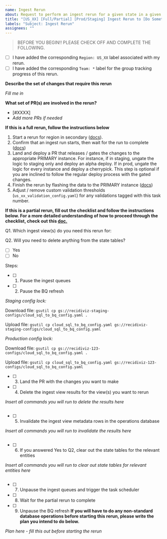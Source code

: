 ```yaml
---
name: Ingest Rerun
about: Request to perform an ingest rerun for a given state in a given environment.
title: "[US_XX] [Full/Partial] [Prod/Staging] Ingest Rerun to [Do Something]"
labels: "Subject: Ingest Rerun"
assignees: ""
---
```


> BEFORE YOU BEGIN!! PLEASE CHECK OFF AND COMPLETE THE FOLLOWING.

- [ ] I have added the corresponding `Region: US_XX` label associated with my rerun.
- [ ] I have added the corresponding `Team: *` label for the group tracking progress of this rerun.

**Describe the set of changes that require this rerun**

_Fill me in_

**What set of PR(s) are involved in the rerun?**

- [#XXXX]
- _Add more PRs if needed_

**If this is a full rerun, follow the instructions below**

1. Start a rerun for region in secondary ([docs](https://paper.dropbox.com/doc/Performing-an-ingest-rerun--BZ3wI11J6QfFp1dEY1bSReq9Ag-ZO7eFf4c57uZuWWRjdZCx#:uid=798830243539082117498680&h2=How-to-start-a-rerun)).
2. Confirm that an ingest run starts, then wait for the run to complete ([docs](https://paper.dropbox.com/doc/Monitoring-Ingest-Progress--BZ0sQJ4yhbsxogF0xKIcbeAAAg-rK2JK9aP9BKnbzJVdQHif))
3. Land and deploy a PR that releases / gates the changes to the appropriate PRIMARY instance. For instance, if in staging, ungate the logic to staging only and deploy an alpha deploy. If in prod, ungate the logic for every instance and deploy a cherrypick. This step is optional if you are inclined to follow the regular deploy process with the gated changes.
4. Finish the rerun by flashing the data to the PRIMARY instance ([docs](https://paper.dropbox.com/doc/Performing-an-ingest-rerun--BZ3wI11J6QfFp1dEY1bSReq9Ag-ZO7eFf4c57uZuWWRjdZCx#:h2=Completing-a-rerun))
5. Adjust / remove custom validation thresholds (`us_xx_validation_config.yaml`) for any validations tagged with this task number.

**If this is a partial rerun, fill out the checklist and follow the instructions below. For a more detailed understanding of how to proceed through the checklist, check out this [doc.](https://paper.dropbox.com/doc/Partial-Rerun-Checklist--B1G79UKS41jO~koOeWHwDCJOAg-cRn4IQn09zqihknysUAmH)**

Q1. Which ingest view(s) do you need this rerun for:

Q2. Will you need to delete anything from the state tables?

- [ ] Yes
- [ ] No

Steps:

- [ ] 1. Pause the ingest queues
- [ ] 2. Pause the BQ refresh

_Staging config lock:_
  
  Download file: 
  `gsutil cp gs://recidiviz-staging-configs/cloud_sql_to_bq_config.yaml .`
  
  Upload file:
  `gsutil cp cloud_sql_to_bq_config.yaml gs://recidiviz-staging-configs/cloud_sql_to_bq_config.yaml`

_Production config lock:_

  Download file: 
  `gsutil cp gs://recidiviz-123-configs/cloud_sql_to_bq_config.yaml .`

  Upload file:
  `gsutil cp cloud_sql_to_bq_config.yaml gs://recidiviz-123-configs/cloud_sql_to_bq_config.yaml`
  
- [ ] 3. Land the PR with the changes you want to make
- [ ] 4. Delete the ingest view results for the view(s) you want to rerun

_Insert all commands you will run to delete the results here_

```

```

- [ ] 5. Invalidate the ingest view metadata rows in the operations database

_Insert all commands you will run to invalidate the results here_

```

```

- [ ] 6. If you answered Yes to Q2, clear out the state tables for the relevant entities

_Insert all commands you will run to clear out state tables for relevant entities here_

```

```

- [ ] 7. Unpause the ingest queues and trigger the task scheduler
- [ ] 8. Wait for the partial rerun to complete
- [ ] 9. Unpause the BQ refresh
**If you will have to do any non-standard database operations before starting this rerun, please write the plan you intend to do below.**

_Plan here - fill this out before starting the rerun_
